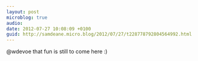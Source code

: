 ```yaml
---
layout: post
microblog: true
audio: 
date: 2012-07-27 10:08:09 +0100
guid: http://samdeane.micro.blog/2012/07/27/t228778792804564992.html
---
```

@wdevoe that fun is still to come here :)

